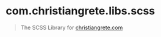 # com.christiangrete.libs.scss

> The SCSS Library for [christiangrete.com](https://christiangrete.com)